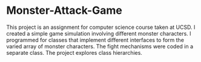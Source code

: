 # Monster-Attack-Game
This project is an assignment for computer science course taken at UCSD. I created a simple game simulation involving different monster characters. I programmed for classes that implement different interfaces to form the varied array of monster characters. The fight mechanisms were coded in a separate class. The project explores class hierarchies. 
